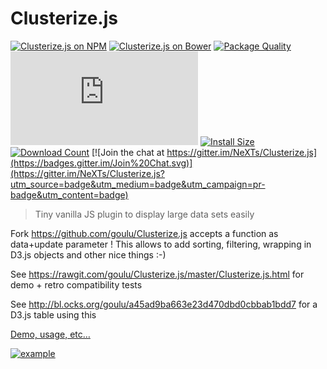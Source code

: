 # Clusterize.js
[![Clusterize.js on NPM](https://img.shields.io/npm/v/clusterize.js.svg)](https://www.npmjs.com/package/clusterize.js) 
[![Clusterize.js on Bower](https://img.shields.io/bower/v/clusterize.svg)](http://bower.io/search/?q=clusterize)
[![Package Quality](http://npm.packagequality.com/shield/clusterize.js.svg)](http://packagequality.com/#?package=clusterize.js)
[![Gzip Size](http://img.badgesize.io/https://cdn.jsdelivr.net/npm/clusterize.js/clusterize.min.js?compression=gzip)](https://cdn.jsdelivr.net/npm/clusterize.js/clusterize.min.js)
[![Install Size](https://packagephobia.now.sh/badge?p=clusterize.js)](https://packagephobia.now.sh/result?p=clusterize.js)
[![Download Count](https://img.shields.io/npm/dt/clusterize.js.svg)](https://www.npmjs.com/package/clusterize.js)
[![Join the chat at https://gitter.im/NeXTs/Clusterize.js](https://badges.gitter.im/Join%20Chat.svg)](https://gitter.im/NeXTs/Clusterize.js?utm_source=badge&utm_medium=badge&utm_campaign=pr-badge&utm_content=badge)

> Tiny vanilla JS plugin to display large data sets easily

Fork https://github.com/goulu/Clusterize.js accepts a function as data+update parameter !
This allows to add sorting, filtering, wrapping in D3.js objects and other nice things :-)

See https://rawgit.com/goulu/Clusterize.js/master/Clusterize.js.html for demo + retro compatibility tests

See http://bl.ocks.org/goulu/a45ad9ba663e23d470dbd0cbbab1bdd7 for a D3.js table using this

[Demo, usage, etc…](https://clusterize.js.org/)

[![example](http://nexts.github.io/Clusterize.js/img/table_example.gif)](https://clusterize.js.org/)
